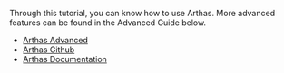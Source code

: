 
Through this tutorial, you can know how to use Arthas. More advanced features can be found in the Advanced Guide below.

* [Arthas Advanced](https://alibaba.github.io/arthas/arthas-tutorials?language=en&id=arthas-advanced)
* [Arthas Github](https://github.com/alibaba/arthas)
* [Arthas Documentation](https://alibaba.github.io/arthas/en)
